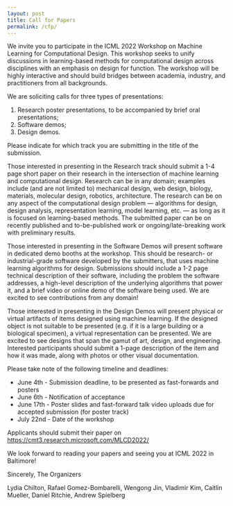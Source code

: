 ```yaml
---
layout: post
title: Call for Papers
permalink: /cfp/
---
```



We invite you to participate in the ICML 2022 Workshop on Machine Learning for Computational Design. This workshop seeks to unify discussions in learning-based methods for computational design across disciplines with an emphasis on design for function.  The workshop will be highly interactive and should build bridges between academia, industry, and practitioners from all backgrounds.  

We are soliciting calls for three types of presentations: 
1. Research poster presentations, to be accompanied by brief oral presentations; 
2. Software demos; 
3. Design demos.  

Please indicate for which track you are submitting in the title of the submission.

Those interested in presenting in the Research track should submit a 1-4 page short paper on their research in the intersection of machine learning and computational design.  Research can be in any domain; examples include (and are not limited to) mechanical design, web design, biology, materials, molecular design, robotics, architecture.  The research can be on any aspect of the computational design problem — algorithms for design, design analysis, representation learning, model learning, etc. — as long as it is focused on learning-based methods.  The submitted paper can be on recently published and to-be-published work or ongoing/late-breaking work with preliminary results.

Those interested in presenting in the Software Demos will present software in dedicated demo booths at the workshop.  This should be research- or industrial-grade software developed by the submitters, that uses machine learning algorithms for design.  Submissions should include a 1-2 page technical description of their software, including the problem the software addresses, a high-level description of the underlying algorithms that power it, and a brief video or online demo of the software being used.  We are excited to see contributions from any domain!

Those interested in presenting in the Design Demos will present physical or virtual artifacts of items designed using machine learning.  If the designed object is not suitable to be presented (e.g. if it is a large building or a biological specimen), a virtual representation can be presented.  We are excited to see designs that span the gamut of art, design, and engineering.  Interested participants should submit a 1-page description of the item and how it was made, along with photos or other visual documentation.

Please take note of the following timeline and deadlines:
* June 4th - Submission deadline, to be presented as fast-forwards and posters
* June 6th - Notification of acceptance
* June 17th - Poster slides and fast-forward talk video uploads due for accepted submission (for poster track)
* July 22nd - Date of the workshop

Applicants should submit their paper on https://cmt3.research.microsoft.com/MLCD2022/

We look forward to reading your papers and seeing you at ICML 2022 in Baltimore!

Sincerely, The Organizers

Lydia Chilton, Rafael Gomez-Bombarelli, Wengong Jin, Vladimir Kim, Caitlin Mueller, Daniel Ritchie, Andrew Spielberg

